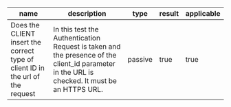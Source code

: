 | name | description | type | result | applicable |
|-----------|-------------|------|--------|------------|
|Does the CLIENT insert the correct type of client ID in the url of the request|In this test the Authentication Request is taken and the presence of the client_id parameter in the URL is checked. It must be an HTTPS URL.|passive|true|true|
